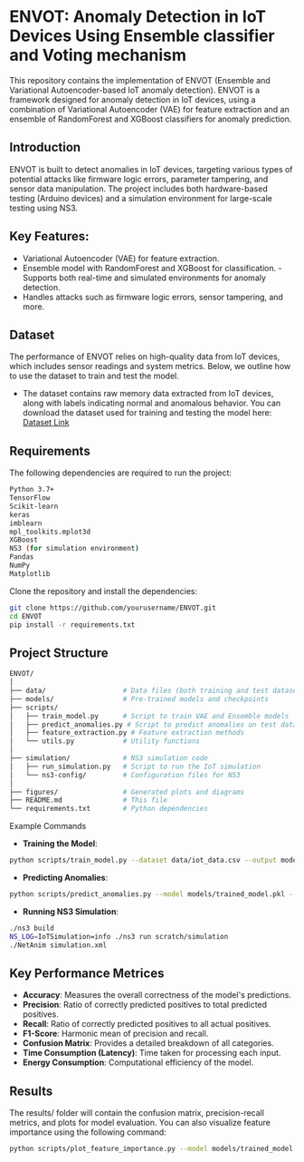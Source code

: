 # ENVOT: Anomaly Detection in IoT Devices Using Ensemble classifier and Voting mechanism
This repository contains the implementation of ENVOT (Ensemble and Variational Autoencoder-based IoT anomaly detection). ENVOT is a framework designed for anomaly detection in IoT devices, using a combination of Variational Autoencoder (VAE) for feature extraction and an ensemble of RandomForest and XGBoost classifiers for anomaly prediction.

## Introduction
ENVOT is built to detect anomalies in IoT devices, targeting various types of potential attacks like firmware logic errors, parameter tampering, and sensor data manipulation. The project includes both hardware-based testing (Arduino devices) and a simulation environment for large-scale testing using NS3.

## Key Features:
- Variational Autoencoder (VAE) for feature extraction.
- Ensemble model with RandomForest and XGBoost for classification.
 -Supports both real-time and simulated environments for anomaly detection.
- Handles attacks such as firmware logic errors, sensor tampering, and more.

## Dataset
The performance of ENVOT relies on high-quality data from IoT devices, which includes sensor readings and system metrics. Below, we outline how to use the dataset to train and test the model.
- The dataset contains raw memory data extracted from IoT devices, along with labels indicating normal and anomalous behavior.
You can download the dataset used for training and testing the model here: [Dataset Link](https://dx.doi.org/10.21227/hfcg-kj85)

## Requirements
The following dependencies are required to run the project:
```bash
Python 3.7+
TensorFlow
Scikit-learn
keras
imblearn
mpl_toolkits.mplot3d
XGBoost
NS3 (for simulation environment)
Pandas
NumPy
Matplotlib
```
Clone the repository and install the dependencies:

```bash
git clone https://github.com/yourusername/ENVOT.git
cd ENVOT
pip install -r requirements.txt
```

## Project Structure
```bash
ENVOT/
│
├── data/                   # Data files (both training and test datasets)
├── models/                 # Pre-trained models and checkpoints
├── scripts/
│   ├── train_model.py      # Script to train VAE and Ensemble models
│   ├── predict_anomalies.py # Script to predict anomalies on test data
│   ├── feature_extraction.py # Feature extraction methods
│   └── utils.py            # Utility functions
│
├── simulation/             # NS3 simulation code
│   ├── run_simulation.py   # Script to run the IoT simulation
│   └── ns3-config/         # Configuration files for NS3
│
├── figures/                # Generated plots and diagrams
├── README.md               # This file
└── requirements.txt        # Python dependencies
```
Example Commands
- **Training the Model**:
```bash
python scripts/train_model.py --dataset data/iot_data.csv --output models/trained_model.pkl
```
- **Predicting Anomalies**:
```bash
python scripts/predict_anomalies.py --model models/trained_model.pkl --test data/test_iot_data.csv
```
- **Running NS3 Simulation**:
```bash
./ns3 build
NS_LOG=IoTSimulation=info ./ns3 run scratch/simulation
./NetAnim simulation.xml
```

## Key Performance Metrices
- **Accuracy**: Measures the overall correctness of the model's predictions.
- **Precision**: Ratio of correctly predicted positives to total predicted positives.
- **Recall**: Ratio of correctly predicted positives to all actual positives.
- **F1-Score**: Harmonic mean of precision and recall.
- **Confusion Matrix**: Provides a detailed breakdown of all categories.
- **Time Consumption (Latency)**: Time taken for processing each input.
- **Energy Consumption**: Computational efficiency of the model.
## Results
The results/ folder will contain the confusion matrix, precision-recall metrics, and plots for model evaluation. You can also visualize feature importance using the following command:

```bash
python scripts/plot_feature_importance.py --model models/trained_model.pkl
```
